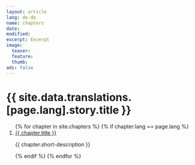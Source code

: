 ```yaml
---
layout: article
lang: de-de
name: chapters
date: 
modified:
excerpt: Excerpt
image:
  teaser:
  feature: 
  thumb:
ads: false
---
```


<h1>{{ site.data.translations.[page.lang].story.title }}</h1>

<div class="tiles">
<!-- Show chapters of the same language -->
<ol>
{% for chapter in site.chapters %}
  {% if chapter.lang == page.lang %}
  <li>
    <!--<img src="{{ chapter.thumbnail-path }}" alt="{{ chapter.title }}"/>-->
    <!--<a href="{{ chapter.url }}">{{ chapter.title }} {{ chapter.lang }}</a>-->
    <a href="{{ chapter.url }}">{{ chapter.title }}</a>
    <p>{{ chapter.short-description }}</p>
  </li>
  {% endif %}
{% endfor %}
</ol>
</div>
